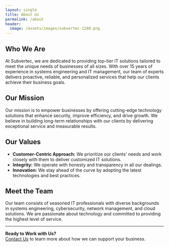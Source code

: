 ```yaml
---
layout: single
title: About Us
permalink: /about
header:
  image: /assets/images/subvertec-1280.png
---
```

## Who We Are

At Subvertec, we are dedicated to providing top-tier IT solutions tailored to meet the unique needs of businesses of all sizes. With over 15 years of experience in systems engineering and IT management, our team of experts delivers proactive, reliable, and personalized services that help our clients achieve their business goals.

## Our Mission

Our mission is to empower businesses by offering cutting-edge technology solutions that enhance security, improve efficiency, and drive growth. We believe in building long-term relationships with our clients by delivering exceptional service and measurable results.

## Our Values

- **Customer-Centric Approach:** We prioritize our clients' needs and work closely with them to deliver customized IT solutions.
- **Integrity:** We operate with honesty and transparency in all our dealings.
- **Innovation:** We stay ahead of the curve by adopting the latest technologies and best practices.

## Meet the Team

Our team consists of seasoned IT professionals with diverse backgrounds in systems engineering, cybersecurity, network management, and cloud solutions. We are passionate about technology and committed to providing the highest level of service.

---

**Ready to Work with Us?**  
[Contact Us](#) to learn more about how we can support your business.

